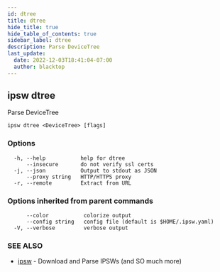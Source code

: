 ```yaml
---
id: dtree
title: dtree
hide_title: true
hide_table_of_contents: true
sidebar_label: dtree
description: Parse DeviceTree
last_update:
  date: 2022-12-03T18:41:04-07:00
  author: blacktop
---
```

## ipsw dtree

Parse DeviceTree

```
ipsw dtree <DeviceTree> [flags]
```

### Options

```
  -h, --help           help for dtree
      --insecure       do not verify ssl certs
  -j, --json           Output to stdout as JSON
      --proxy string   HTTP/HTTPS proxy
  -r, --remote         Extract from URL
```

### Options inherited from parent commands

```
      --color           colorize output
      --config string   config file (default is $HOME/.ipsw.yaml)
  -V, --verbose         verbose output
```

### SEE ALSO

* [ipsw](/docs/cli/ipsw)	 - Download and Parse IPSWs (and SO much more)

